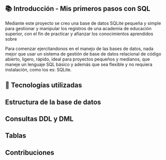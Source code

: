 ## :books: Introducción - Mis primeros pasos con SQL

Mediante este proyecto se creo una base de datos SQLite pequeña y simple para gestionar y manipular los registros de una academia de educación superior, con el fin de practicar y afianzar los conocimientos aprendidos sobre

Para comenzar ejercitandonos en el manejo de las bases de datos, nada mejor que usar un sistema de gestión de base de datos relacional de código abierto, ligero, rápido, ideal para proyectos pequeños y medianos, que maneje un lenguaje SQL básico y además que sea flexible y no requiera instalación, como los es: SQLite.

## :wrench: Tecnologías utilizadas
## Estructura de la base de datos
## Consultas DDL y DML
## Tablas
## Contribuciones